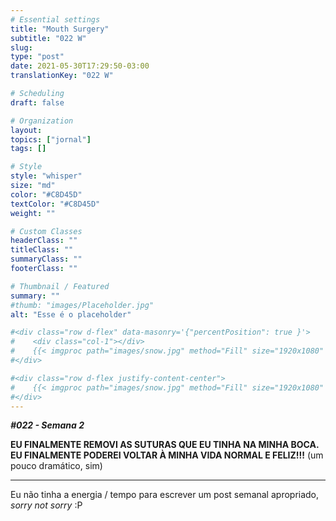 ```yaml
---
# Essential settings
title: "Mouth Surgery"
subtitle: "022 W"
slug:
type: "post"
date: 2021-05-30T17:29:50-03:00
translationKey: "022 W"

# Scheduling
draft: false

# Organization
layout:
topics: ["jornal"]
tags: []

# Style
style: "whisper"
size: "md"
color: "#C8D45D"
textColor: "#C8D45D"
weight: ""

# Custom Classes
headerClass: ""
titleClass: ""
summaryClass: ""
footerClass: ""

# Thumbnail / Featured
summary: ""
#thumb: "images/Placeholder.jpg"
alt: "Esse é o placeholder"

#<div class="row d-flex" data-masonry='{"percentPosition": true }'>
#    <div class="col-1"></div>
#    {{< imgproc path="images/snow.jpg" method="Fill" size="1920x1080" col="8" >}}
#</div>

#<div class="row d-flex justify-content-center">
#    {{< imgproc path="images/snow.jpg" method="Fill" size="1920x1080" col="8" >}}
#</div>
---
```


***#022 - Semana 2***

**EU FINALMENTE REMOVI AS SUTURAS QUE EU TINHA NA MINHA BOCA. EU FINALMENTE PODEREI VOLTAR À MINHA VIDA NORMAL E FELIZ!!!** (um pouco dramático, sim)

---

Eu não tinha a energia / tempo para escrever um post semanal apropriado, *sorry not sorry* :P